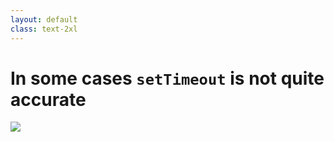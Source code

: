 ```yaml
---
layout: default
class: text-2xl
---
```


# In some cases `setTimeout` is not quite accurate

<img src="/images/03-when-03.png" class="code h-full m-auto"/>
